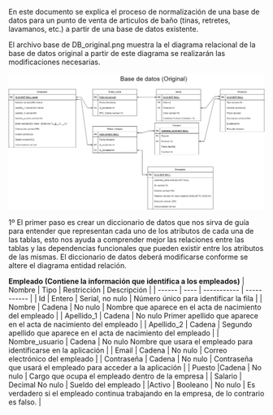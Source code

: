 En este documento se explica el proceso de normalización de una base de datos para un punto de venta
de articulos de baño (tinas, retretes, lavamanos, etc.) a partir de una base de datos existente.

El archivo base de DB_original.png muestra la el diagrama relacional de la base de datos original
a partir de este diagrama se realizarán las modificaciones necesarias.

![Base de datos original](https://github.com/ReneGarBer/SQL_projects/blob/main/database_normalizacion_testing/DB_original.png)

1º El primer paso es crear un diccionario de datos que nos sirva de guía para entender que representan 
cada uno de los atributos de cada una de las tablas, esto nos ayuda a comprender mejor las relaciones 
entre las tablas y las dependencias funcionales que pueden existir entre los atributos de las mismas.
El diccionario de datos deberá modificarse conforme se altere el diagrama entidad relación.

**Empleado (Contiene la información que identifica a los empleados)**
| Nombre | Tipo	| Restricción |	Descripción |
| ------ | ---- | ----------- | ----------- |
| Id	| Entero |	Serial, no nulo |	Número único para identificar la fila |
| Nombre | Cadena | No nulo	| Nombre que aparece en el acta de nacimiento del empleado |
| Apellido_1 | Cadena	| No nulo	Primer apellido que aparece en el acta de nacimiento del empleado |
| Apellido_2 | Cadena	 | Segundo apellido que aparece en el acta de nacimiento del empleado |
| Nombre_usuario | Cadena	| No nulo	Nombre que usara el empleado para identificarse en la aplicación |
| Email	| Cadena | No nulo | Correo electrónico del empleado |
| Contraseña | Cadena	| No nulo |	Contraseña que usará el empleado para acceder a la aplicación |
| Puesto |Cadena | No nulo | Cargo que ocupa el empleado dentro de la empresa |
| Salario |	Decimal	No nulo	| Sueldo del empleado |
|Activo	| Booleano |	No nulo | Es verdadero si el empleado continua trabajando en la empresa, de lo contrario es falso. |

